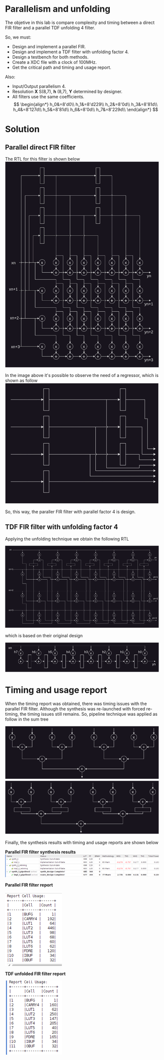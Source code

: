 # Parallelism and unfolding
The objetive in this lab is compare complexity and timing between a direct FIR filter and a parallel TDF unfolding 4 filter.

So, we must:
* Design and implement a parallel FIR.
* Design and implement a TDF filter with unfolding factor 4.
* Design a testbench for both methods.
* Create a XDC file with a clock of 100MHz.
* Get the critical path and timing and usage report.

Also:
* Input/Output parallelism 4.
* Resolution **X** S(8,7), **h** (8,7), **Y** determined by designer.
* All filters use the same coefficients.
$$
\begin{align*}
h_0&=8'd0\\
h_1&=8'd229\\
h_2&=8'0d\\
h_3&=8'81d\\
h_4&=8'127d\\
h_5&=8'81d\\
h_6&=8'0d\\
h_7&=8'229d\\
\end{align*}
$$
# Solution
## Parallel direct FIR filter
The RTL for this filter is shown below
<img src="doc/fir_parallel.png">

In the image above it's possible to observe the need of a regressor, which is shown as follow
<img src="doc/regressor.png">

So, this way, the paraller FIR filter with parallel factor 4 is design.

## TDF FIR filter with unfolding factor 4
Applying the unfolding technique we obtain the following RTL

<img src="doc/fir_tdf_unfolded.png">

which is based on their original design

<img src="doc/fir_tdf.png">

# Timing and usage report
When the timing report was obtained, there was timing issues with the parallel FIR filter. Although the synthesis was re-launched with forced re-timing, the timing issues still remains. So, pipeline technique was applied as follow in the sum tree

<img src="doc/no_pipeline.png">
<img src="doc/pipeline.png">

Finally, the synthesis results with timing and usage reports are shown below

**Parallel FIR filter synthesis results**
<img src="doc/fir_parallel_report.png">


**Parallel FIR filter report**

<img src="doc/reporte - parallel.png">


**TDF unfolded FIR filter report**

<img src="doc/reporte_unfolded.png">
